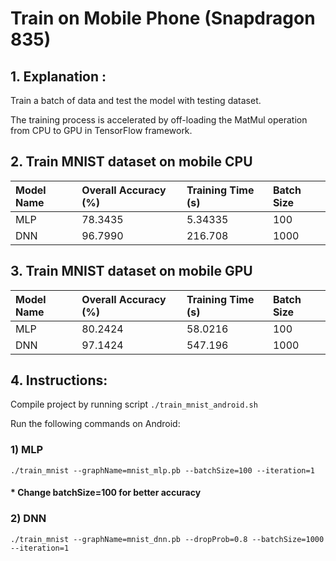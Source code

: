 # Train on Mobile Phone (Snapdragon 835)
## 1. Explanation :

Train a batch of data and test the model with testing dataset.

The training process is accelerated by off-loading the MatMul operation from CPU
to GPU in TensorFlow framework.

## 2. Train MNIST dataset on mobile CPU

| Model Name |  Overall Accuracy (%)  | Training Time (s) | Batch Size |
| :---       | :---                   | :---              | :---       |
| MLP        | 78.3435                | 5.34335           | 100        |
| DNN        | 96.7990                | 216.708           | 1000       |

## 3. Train MNIST dataset on mobile GPU

| Model Name |  Overall Accuracy (%)  | Training Time (s) | Batch Size |
| :---       | :---                   | :---              | :---       |
| MLP        | 80.2424                | 58.0216           | 100        |
| DNN        | 97.1424                | 547.196           | 1000       |

## 4. Instructions:

Compile project by running script `./train_mnist_android.sh`

Run the following commands on Android:

### 1) MLP
`./train_mnist --graphName=mnist_mlp.pb --batchSize=100 --iteration=1`
#### * Change batchSize=100 for better accuracy
### 2) DNN
`./train_mnist --graphName=mnist_dnn.pb --dropProb=0.8 --batchSize=1000 --iteration=1`

